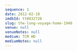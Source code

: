 ```yaml
---
sequence: 1
date: 2012-02-10
imdbId: tt0032728
slug: the-long-voyage-home-1940
venue: null
venueNotes: null
medium: TCM HD
mediumNotes: null
---
```


